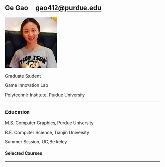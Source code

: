## Ge Gao                       gao412@purdue.edu
![fay067](gao.jpg)  

Graduate Student

Game Innovation Lab

Polytechnic Institute, Purdue University

-----------------------------------------------------------------------------------------------
### Education

M.S. Computer Graphics, Purdue University

B.E. Computer Science, Tianjin University

Summer Session, UC,Berkeley

#### Selected Courses

-----------------------------------------------------------------------------------------------

